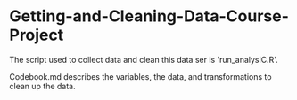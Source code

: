# Getting-and-Cleaning-Data-Course-Project

  The script used to collect data and clean this data ser is 'run_analysiC.R'.
  
  Codebook.md describes the variables, the data, and transformations to clean up the data.
  
  
